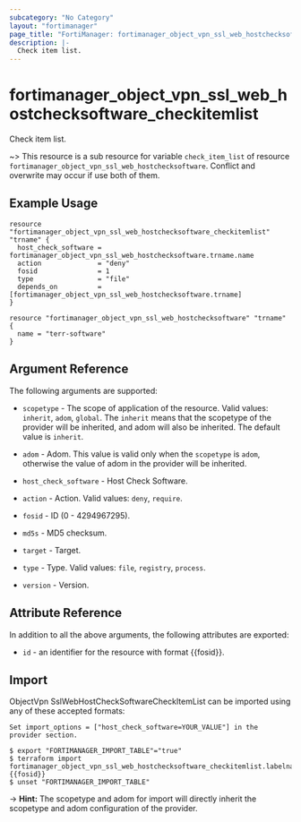 ```yaml
---
subcategory: "No Category"
layout: "fortimanager"
page_title: "FortiManager: fortimanager_object_vpn_ssl_web_hostchecksoftware_checkitemlist"
description: |-
  Check item list.
---
```


# fortimanager_object_vpn_ssl_web_hostchecksoftware_checkitemlist
Check item list.

~> This resource is a sub resource for variable `check_item_list` of resource `fortimanager_object_vpn_ssl_web_hostchecksoftware`. Conflict and overwrite may occur if use both of them.



## Example Usage

```hcl
resource "fortimanager_object_vpn_ssl_web_hostchecksoftware_checkitemlist" "trname" {
  host_check_software = fortimanager_object_vpn_ssl_web_hostchecksoftware.trname.name
  action              = "deny"
  fosid               = 1
  type                = "file"
  depends_on          = [fortimanager_object_vpn_ssl_web_hostchecksoftware.trname]
}

resource "fortimanager_object_vpn_ssl_web_hostchecksoftware" "trname" {
  name = "terr-software"
}
```

## Argument Reference


The following arguments are supported:

* `scopetype` - The scope of application of the resource. Valid values: `inherit`, `adom`, `global`. The `inherit` means that the scopetype of the provider will be inherited, and adom will also be inherited. The default value is `inherit`.
* `adom` - Adom. This value is valid only when the `scopetype` is `adom`, otherwise the value of adom in the provider will be inherited.
* `host_check_software` - Host Check Software.

* `action` - Action. Valid values: `deny`, `require`.

* `fosid` - ID (0 - 4294967295).
* `md5s` - MD5 checksum.
* `target` - Target.
* `type` - Type. Valid values: `file`, `registry`, `process`.

* `version` - Version.


## Attribute Reference

In addition to all the above arguments, the following attributes are exported:
* `id` - an identifier for the resource with format {{fosid}}.

## Import

ObjectVpn SslWebHostCheckSoftwareCheckItemList can be imported using any of these accepted formats:
```
Set import_options = ["host_check_software=YOUR_VALUE"] in the provider section.

$ export "FORTIMANAGER_IMPORT_TABLE"="true"
$ terraform import fortimanager_object_vpn_ssl_web_hostchecksoftware_checkitemlist.labelname {{fosid}}
$ unset "FORTIMANAGER_IMPORT_TABLE"
```
-> **Hint:** The scopetype and adom for import will directly inherit the scopetype and adom configuration of the provider.
